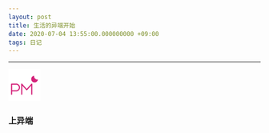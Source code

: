 ```yaml
---
layout: post
title: 生活的异端开始
date: 2020-07-04 13:55:00.000000000 +09:00
tags: 日记
---
```

- - -
![下午](/assets/images/time/afternoon.png)
### 上异端
